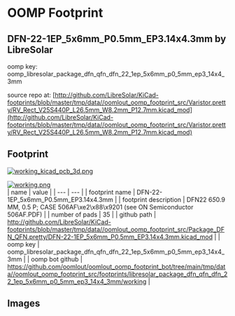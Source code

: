 # OOMP Footprint  
## DFN-22-1EP_5x6mm_P0.5mm_EP3.14x4.3mm  by LibreSolar  
  
oomp key: oomp_libresolar_package_dfn_qfn_dfn_22_1ep_5x6mm_p0_5mm_ep3_14x4_3mm  
  
source repo at: [http://github.com/LibreSolar/KiCad-footprints/blob/master/tmp/data//oomlout_oomp_footprint_src/Varistor.pretty/RV_Rect_V25S440P_L26.5mm_W8.2mm_P12.7mm.kicad_mod](http://github.com/LibreSolar/KiCad-footprints/blob/master/tmp/data//oomlout_oomp_footprint_src/Varistor.pretty/RV_Rect_V25S440P_L26.5mm_W8.2mm_P12.7mm.kicad_mod)  
## Footprint  
  
[![working_kicad_pcb_3d.png](working_kicad_pcb_3d_600.png)](working_kicad_pcb_3d.png)  
  
[![working.png](working_600.png)](working.png)  
| name | value | 
| --- | --- | 
| footprint name | DFN-22-1EP_5x6mm_P0.5mm_EP3.14x4.3mm | 
| footprint description | DFN22 6*5*0.9 MM, 0.5 P; CASE 506AF\\xe2\\x88\\x9201 (see ON Semiconductor 506AF.PDF) | 
| number of pads | 35 | 
| github path | http://github.com/LibreSolar/KiCad-footprints/blob/master/tmp/data//oomlout_oomp_footprint_src/Package_DFN_QFN.pretty/DFN-22-1EP_5x6mm_P0.5mm_EP3.14x4.3mm.kicad_mod | 
| oomp key | oomp_libresolar_package_dfn_qfn_dfn_22_1ep_5x6mm_p0_5mm_ep3_14x4_3mm | 
| oomp bot github | https://github.com/oomlout/oomlout_oomp_footprint_bot/tree/main/tmp/data//oomlout_oomp_footprint_src/footprints/libresolar_package_dfn_qfn_dfn_22_1ep_5x6mm_p0_5mm_ep3_14x4_3mm/working | 
## Images  
